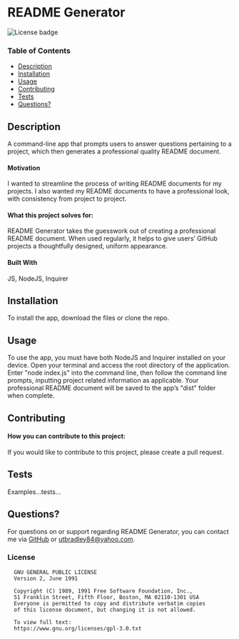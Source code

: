 
  # README Generator
  ![License badge](https://img.shields.io/badge/license-GNU-blue/endpoint?url=<https://github.com/jbradley84/readme-generator/tree/develop/dist#license>)


  ### Table of Contents
  - [Description](https://github.com/jbradley84/readme-generator/tree/develop/dist#description)
  - [Installation](https://github.com/jbradley84/readme-generator/tree/develop/dist#installation)
  - [Usage](https://github.com/jbradley84/readme-generator/tree/develop/dist#usage)
  - [Contributing](https://github.com/jbradley84/readme-generator/tree/develop/dist#contributing)
  - [Tests](https://github.com/jbradley84/readme-generator/tree/develop/dist#tests)
  - [Questions?](https://github.com/jbradley84/readme-generator/tree/develop/dist#questions?)


  ## Description

  A command-line app that prompts users to answer questions pertaining to a project, which then generates a professional quality README document.
  
   #### Motivation

   I wanted to streamline the process of writing README documents for my projects. I also wanted my README documents to have a professional look, with consistency from project to project.
   
  
   #### What this project solves for:

   README Generator takes the guesswork out of creating a professional README document. When used regularly, it helps to give users’ GitHub projects a thoughtfully designed, uniform appearance. 
   
  

  #### Built With

  JS, NodeJS, Inquirer


  ## Installation

  To install the app, download the files or clone the repo.


  ## Usage

  To use the app, you must have both NodeJS and Inquirer installed on your device. Open your terminal and access the root directory of the application. Enter "node index.js" into the command line, then follow the command line prompts, inputting project related information as applicable. Your professional README document will be saved to the app’s "dist" folder when complete.


  ## Contributing

  
  #### How you can contribute to this project:

  If you would like to contribute to this project, please create a pull request.


  ## Tests

  Examples…tests…


  ## Questions?

  For questions on or support regarding README Generator, you can contact me via [GitHub](https://github.com/jbradley84) or utbradley84@yahoo.com.


  ### License 

  
      GNU GENERAL PUBLIC LICENSE
      Version 2, June 1991

      Copyright (C) 1989, 1991 Free Software Foundation, Inc.,
      51 Franklin Street, Fifth Floor, Boston, MA 02110-1301 USA
      Everyone is permitted to copy and distribute verbatim copies
      of this license document, but changing it is not allowed.

      To view full text:
      https://www.gnu.org/licenses/gpl-3.0.txt
    
